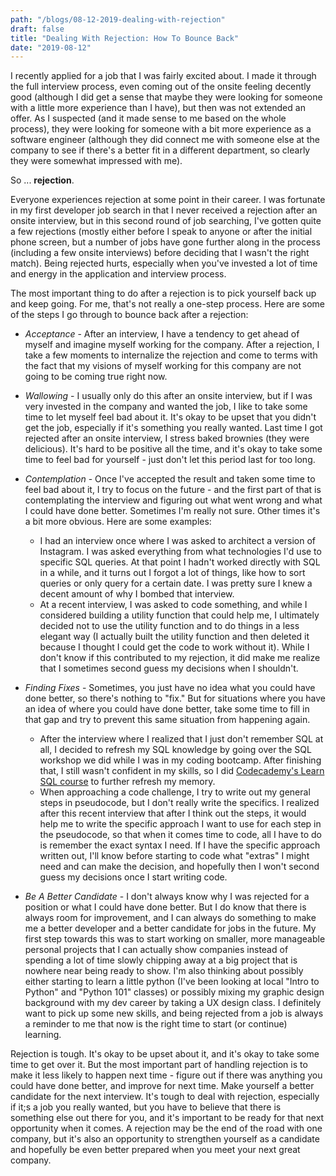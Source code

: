 ```yaml
---
path: "/blogs/08-12-2019-dealing-with-rejection"
draft: false 
title: "Dealing With Rejection: How To Bounce Back" 
date: "2019-08-12"
---
```


I recently applied for a job that I was fairly excited about. I made it through the full interview process, even coming out of the onsite feeling decently good (although I did get a sense that maybe they were looking for someone with a little more experience than I have), but then was not extended an offer. As I suspected (and it made sense to me based on the whole process), they were looking for someone with a bit more experience as a software engineer (although they did connect me with someone else at the company to see if there's a better fit in a different department, so clearly they were somewhat impressed with me).

So ... **rejection**.

Everyone experiences rejection at some point in their career. I was fortunate in my first developer job search in that I never received a rejection after an onsite interview, but in this second round of job searching, I've gotten quite a few rejections (mostly either before I speak to anyone or after the initial phone screen, but a number of jobs have gone further along in the process (including a few onsite interviews) before deciding that I wasn't the right match). Being rejected hurts, especially when you've invested a lot of time and energy in the application and interview process.

The most important thing to do after a rejection is to pick yourself back up and keep going. For me, that's not really a one-step process. Here are some of the steps I go through to bounce back after a rejection:

* _Acceptance_ - After an interview, I have a tendency to get ahead of myself and imagine myself working for the company. After a rejection, I take a few moments to internalize the rejection and come to terms with the fact that my visions of myself working for this company are not going to be coming true right now.

* _Wallowing_ - I usually only do this after an onsite interview, but if I was very invested in the company and wanted the job, I like to take some time to let myself feel bad about it. It's okay to be upset that you didn't get the job, especially if it's something you really wanted. Last time I got rejected after an onsite interview, I stress baked brownies (they were delicious). It's hard to be positive all the time, and it's okay to take some time to feel bad for yourself - just don't let this period last for too long.

* _Contemplation_ - Once I've accepted the result and taken some time to feel bad about it, I try to focus on the future - and the first part of that is contemplating the interview and figuring out what went wrong and what I could have done better. Sometimes I'm really not sure. Other times it's a bit more obvious. Here are some examples:
  * I had an interview once where I was asked to architect a version of Instagram. I was asked everything from what technologies I'd use to specific SQL queries. At that point I hadn't worked directly with SQL in a while, and it turns out I forgot a lot of things, like how to sort queries or only query for a certain date. I was pretty sure I knew a decent amount of why I bombed that interview.
  * At a recent interview, I was asked to code something, and while I considered building a utility function that could help me, I ultimately decided not to use the utility function and to do things in a less elegant way (I actually built the utility function and then deleted it because I thought I could get the code to work without it). While I don't know if this contributed to my rejection, it did make me realize that I sometimes second guess my decisions when I shouldn't.

* _Finding Fixes_ - Sometimes, you just have no idea what you could have done better, so there's nothing to "fix." But for situations where you have an idea of where you could have done better, take some time to fill in that gap and try to prevent this same situation from happening again.
  * After the interview where I realized that I just don't remember SQL at all, I decided to refresh my SQL knowledge by going over the SQL workshop we did while I was in my coding bootcamp. After finishing that, I still wasn't confident in my skills, so I did [Codecademy's Learn SQL course](https://www.codecademy.com/learn/learn-sql) to further refresh my memory.  
  * When approaching a code challenge, I try to write out my general steps in pseudocode, but I don't really write the specifics. I realized after this recent interview that after I think out the steps, it would help me to write the specific approach I want to use for each step in the pseudocode, so that when it comes time to code, all I have to do is remember the exact syntax I need. If I have the specific approach written out, I'll know before starting to code what "extras" I might need and can make the decision, and hopefully then I won't second guess my decisions once I start writing code.

* _Be A Better Candidate_ - I don't always know why I was rejected for a position or what I could have done better. But I do know that there is always room for improvement, and I can always do something to make me a better developer and a better candidate for jobs in the future. My first step towards this was to start working on smaller, more manageable personal projects that I can actually show companies instead of spending a lot of time slowly chipping away at a big project that is nowhere near being ready to show. I'm also thinking about possibly either starting to learn a little python (I've been looking at local "Intro to Python" and "Python 101" classes) or possibly mixing my graphic design background with my dev career by taking a UX design class. I definitely want to pick up some new skills, and being rejected from a job is always a reminder to me that now is the right time to start (or continue) learning.

Rejection is tough. It's okay to be upset about it, and it's okay to take some time to get over it. But the most important part of handling rejection is to make it less likely to happen next time - figure out if there was anything you could have done better, and improve for next time. Make yourself a better candidate for the next interview. It's tough to deal with rejection, especially if it;s a job you really wanted, but you have to believe that there is something else out there for you, and it's important to be ready for that next opportunity when it comes. A rejection may be the end of the road with one company, but it's also an opportunity to strengthen yourself as a candidate and hopefully be even better prepared when you meet your next great company.